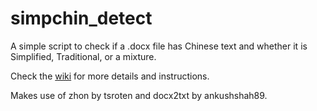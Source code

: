 # simpchin_detect
A simple script to check if a .docx file has Chinese text and whether it is Simplified, Traditional, or a mixture. 

Check the [wiki](https://github.com/murtazasamiwala/simpchin_detect/wiki) for more details and instructions. 

Makes use of zhon by tsroten and docx2txt by ankushshah89.
    
